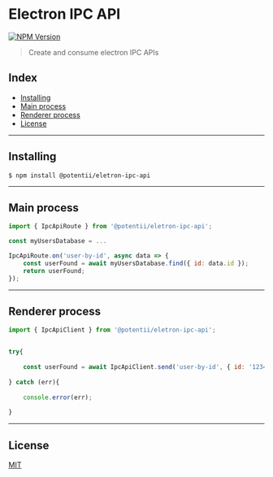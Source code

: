 # Electron IPC API

[![NPM Version][npm-image]][npm-url]

> Create and consume electron IPC APIs


## Index
- [Installing](#installing)
- [Main process](#main-process)
- [Renderer process](#renderer-process)
- [License](#license)


---


## Installing
```
$ npm install @potentii/eletron-ipc-api
```


---


## Main process

```javascript
import { IpcApiRoute } from '@potentii/eletron-ipc-api';

const myUsersDatabase = ...

IpcApiRoute.on('user-by-id', async data => {    
    const userFound = await myUsersDatabase.find({ id: data.id });
    return userFound;    
});
```

---


## Renderer process

```javascript
import { IpcApiClient } from '@potentii/eletron-ipc-api';


try{
    
    const userFound = await IpcApiClient.send('user-by-id', { id: '1234' });
    
} catch (err){
    
    console.error(err);
    
}
```

---

## License

[MIT](LICENSE)


[npm-image]: https://img.shields.io/npm/v/@potentii/eletron-ipc-api.svg
[npm-url]: https://npmjs.org/package/@potentii/eletron-ipc-api

